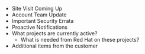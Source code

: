
  * Site Visit Coming Up
  * Account Team Update
  * Important Security Errata
  * Proactive Notifications
  * What projects are currently active?
    * What is needed from Red Hat on these projects?
  * Additional items from the customer
